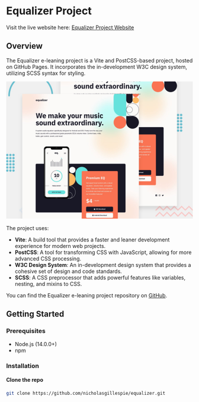 # Equalizer Project

Visit the live website here: [Equalizer Project Website](https://nicholasgillespie.github.io/equalizer/)

## Overview

The Equalizer e-leaning project is a Vite and PostCSS-based project, hosted on GitHub Pages. It incorporates the in-development W3C design system, utilizing SCSS syntax for styling.

[![Screenshot of the Equalizer project](./docs/design/preview.jpg)](https://nicholasgillespie.github.io/equalizer/)

The project uses:

- **Vite**: A build tool that provides a faster and leaner development experience for modern web projects.
- **PostCSS**: A tool for transforming CSS with JavaScript, allowing for more advanced CSS processing.
- **W3C Design System**: An in-development design system that provides a cohesive set of design and code standards.
- **SCSS**: A CSS preprocessor that adds powerful features like variables, nesting, and mixins to CSS.

You can find the Equalizer e-leaning project repository on [GitHub](https://github.com/nicholasgillespie/equalizer).

## Getting Started

### Prerequisites

- Node.js (14.0.0+)
- npm

### Installation

#### Clone the repo

```bash
git clone https://github.com/nicholasgillespie/equalizer.git
```
